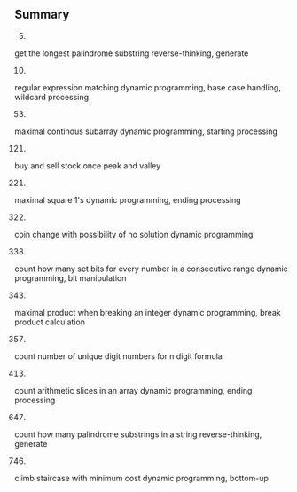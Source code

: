 ## Summary

5.
get the longest palindrome substring
reverse-thinking, generate

10.
regular expression matching
dynamic programming, base case handling, wildcard processing

53.
maximal continous subarray
dynamic programming, starting processing

121.
buy and sell stock once
peak and valley

221.
maximal square 1's
dynamic programming, ending processing

322.
coin change with possibility of no solution
dynamic programming

338.
count how many set bits for every number in a consecutive range
dynamic programming, bit manipulation

343.
maximal product when breaking an integer
dynamic programming, break product calculation

357.
count number of unique digit numbers for n digit
formula

413.
count arithmetic slices in an array
dynamic programming, ending processing

647.
count how many palindrome substrings in a string
reverse-thinking, generate

746.
climb staircase with minimum cost
dynamic programming, bottom-up

